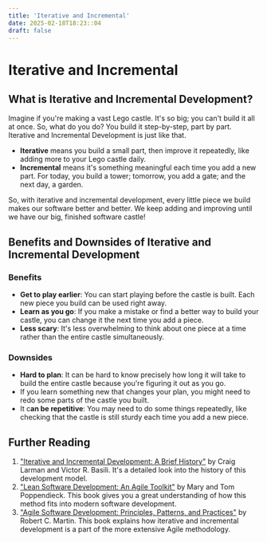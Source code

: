 ```yaml
---
title: 'Iterative and Incremental'
date: 2025-02-18T18:23::04
draft: false
---
```


# Iterative and Incremental

## What is Iterative and Incremental Development?

Imagine if you're making a vast Lego castle. It's so big; you can't build it all at once. So, what do you do? You build it step-by-step, part by part. Iterative and Incremental Development is just like that.

- **Iterative** means you build a small part, then improve it repeatedly, like adding more to your Lego castle daily.
- **Incremental** means it's something meaningful each time you add a new part. For today, you build a tower; tomorrow, you add a gate; and the next day, a garden.

So, with iterative and incremental development, every little piece we build makes our software better and better. We keep adding and improving until we have our big, finished software castle!

## Benefits and Downsides of Iterative and Incremental Development

### Benefits

- **Get to play earlier**: You can start playing before the castle is built. Each new piece you build can be used right away.
- **Learn as you go**: If you make a mistake or find a better way to build your castle, you can change it the next time you add a piece.
- **Less scary**: It's less overwhelming to think about one piece at a time rather than the entire castle simultaneously.

### Downsides

- **Hard to plan**: It can be hard to know precisely how long it will take to build the entire castle because you're figuring it out as you go.
- If you learn something new that changes your plan, you might need to redo some parts of the castle you built.
- It c**an be repetitive**: You may need to do some things repeatedly, like checking that the castle is still sturdy each time you add a new piece.

## Further Reading

1. ["Iterative and Incremental Development: A Brief History"](http://www.craiglarman.com/wiki/downloads/misc/history-of-iterative-larman-and-basili-ieee-computer.pdf) by Craig Larman and Victor R. Basili. It's a detailed look into the history of this development model.
2. ["Lean Software Development: An Agile Toolkit"](https://www.amazon.com/Lean-Software-Development-Agile-Toolkit/dp/0321150783) by Mary and Tom Poppendieck. This book gives you a great understanding of how this method fits into modern software development.
3. ["Agile Software Development: Principles, Patterns, and Practices"](https://www.amazon.com/Software-Development-Principles-Patterns-Practices/dp/0135974445) by Robert C. Martin. This book explains how iterative and incremental development is a part of the more extensive Agile methodology.
